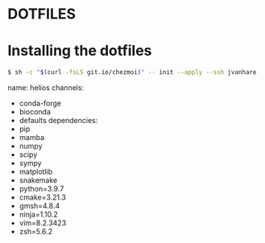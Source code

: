 # DOTFILES

# Installing the dotfiles

```sh
$ sh -c "$(curl -fsLS git.io/chezmoi)" -- init --apply --ssh jvanhare
```


name: helios
channels:
  - conda-forge
  - bioconda
  - defaults
dependencies:
  - pip
  - mamba
  - numpy
  - scipy
  - sympy
  - matplotlib
  - snakemake
  - python=3.9.7
  - cmake=3.21.3
  - gmsh=4.8.4
  - ninja=1.10.2
  - vim=8.2.3423
  - zsh=5.6.2
